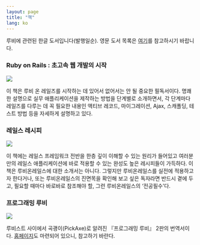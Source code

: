 ```yaml
---
layout: page
title: "책"
lang: ko
---
```


루비에 관련된 한글 도서입니다(발행일순). 영문 도서 목록은 [여기][1]를 참고하시기 바랍니다.

### Ruby on Rails : 초고속 웹 개발의 시작

![](http://farm1.static.flickr.com/137/372008845_4b48e2ffdd_m.jpg)

이 책은 루비 온 레일즈를 시작하는 데 있어서 없어서는 안 될 중요한 필독서이다. 명쾌한 설명으로 실무 애플리케이션을 제작하는
방법을 단계별로 소개하면서, 각 단계마다 레일즈를 다루는 데 꼭 필요한 내용인 액티브 레코드, 마이그레이션, Ajax, 스캐폴딩,
테스트 방법 등을 자세하게 설명하고 있다.

### 레일스 레시피

![](http://farm1.static.flickr.com/162/372008869_0f8f974ac3_m.jpg)

이 책에는 레일스 프레임워크 전반을 한층 깊이 이해할 수 있는 원리가 들어있고 여러분만의 레일스 애플리케이션에 바로 적용할 수
있는 완성도 높은 레시피들이 가득하다. 이 책은 루비온레일스에 대한 소개서는 아니다. 그렇지만 루비온레일스를 실전에 적용하고자
한다거나, 또는 루비온레일스의 진면목을 확인해 보고 싶은 독자라면 반드시 곁에 두고, 필요할 때마다 바로바로 참조해야 할, 그런
루비온레일스의 ‘전공필수’다.

### 프로그래밍 루비

![](http://farm1.static.flickr.com/164/372023513_08e50b96dd_m.jpg)

루비스트 사이에서 곡괭이(PickAxe)로 알려진 『프로그래밍 루비』 2판의 번역서이다. [홈페이지][2]도 마련되어 있으니,
참고하기 바란다.



[1]: http://www.ruby-doc.org/bookstore
[2]: http://ruby.insightbook.co.kr/
